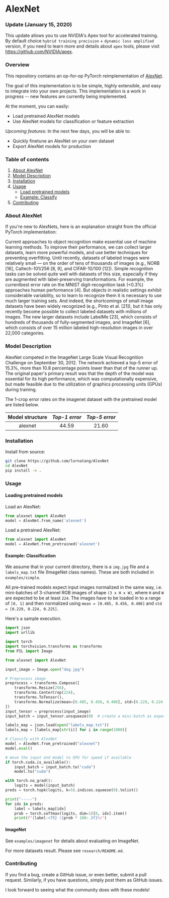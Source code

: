 # AlexNet

### Update (January 15, 2020)

This update allows you to use NVIDIA's Apex tool for accelerated training. By default choice `hybrid training precision` + `dynamic loss amplified` version, if you need to learn more and details about `apex` tools, please visit https://github.com/NVIDIA/apex.

### Overview
This repository contains an op-for-op PyTorch reimplementation of [AlexNet](http://papers.nips.cc/paper/4824-imagenet-classification-with-deep-convolutional-neural-networks.pdf).

The goal of this implementation is to be simple, highly extensible, and easy to integrate into your own projects. This implementation is a work in progress -- new features are currently being implemented.  

At the moment, you can easily:  
 * Load pretrained AlexNet models 
 * Use AlexNet models for classification or feature extraction 

_Upcoming features_: In the next few days, you will be able to:
 * Quickly finetune an AlexNet on your own dataset
 * Export AlexNet models for production
 
### Table of contents
1. [About AlexNet](#about-alexnet)
2. [Model Description](#model-description)
3. [Installation](#installation)
4. [Usage](#usage)
    * [Load pretrained models](#loading-pretrained-models)
    * [Example: Classify](#example-classification)
5. [Contributing](#contributing) 

### About AlexNet

If you're new to AlexNets, here is an explanation straight from the official PyTorch implementation: 

Current approaches to object recognition make essential use of machine learning methods. To improve their performance, we can collect larger datasets, learn more powerful models, and use better techniques for preventing overfitting. Until recently, datasets of labeled images were relatively
small — on the order of tens of thousands of images (e.g., NORB [16], Caltech-101/256 [8, 9], and
CIFAR-10/100 [12]). Simple recognition tasks can be solved quite well with datasets of this size,
especially if they are augmented with label-preserving transformations. For example, the currentbest error rate on the MNIST digit-recognition task (<0.3%) approaches human performance [4].
But objects in realistic settings exhibit considerable variability, so to learn to recognize them it is
necessary to use much larger training sets. And indeed, the shortcomings of small image datasets
have been widely recognized (e.g., Pinto et al. [21]), but it has only recently become possible to collect labeled datasets with millions of images. The new larger datasets include LabelMe [23], which
consists of hundreds of thousands of fully-segmented images, and ImageNet [6], which consists of
over 15 million labeled high-resolution images in over 22,000 categories. 

### Model Description

AlexNet competed in the ImageNet Large Scale Visual Recognition Challenge on September 30, 2012. The network achieved a top-5 error of 15.3%, more than 10.8 percentage points lower than that of the runner up. The original paper's primary result was that the depth of the model was essential for its high performance, which was computationally expensive, but made feasible due to the utilization of graphics processing units (GPUs) during training.

The 1-crop error rates on the imagenet dataset with the pretrained model are listed below.

|Model structure|*Top-1 error*|*Top-5 error*|
|:-------------:|:-----------:|:-----------:|
|    alexnet    |    44.59    |    21.60    |

### Installation

Install from source:
```bash
git clone https://github.com/lornatang/AlexNet
cd AlexNet
pip install -e .
``` 

### Usage

#### Loading pretrained models

Load an AlexNet:  
```python
from alexnet import AlexNet
model = AlexNet.from_name('alexnet')
```

Load a pretrained AlexNet: 
```python
from alexnet import AlexNet
model = AlexNet.from_pretrained('alexnet')
```

#### Example: Classification

We assume that in your current directory, there is a `img.jpg` file and a `labels_map.txt` file (ImageNet class names). These are both included in `examples/simple`. 

All pre-trained models expect input images normalized in the same way,
i.e. mini-batches of 3-channel RGB images of shape `(3 x H x W)`, where `H` and `W` are expected to be at least `224`.
The images have to be loaded in to a range of `[0, 1]` and then normalized using `mean = [0.485, 0.456, 0.406]`
and `std = [0.229, 0.224, 0.225]`.

Here's a sample execution.

```python
import json
import urllib

import torch
import torchvision.transforms as transforms
from PIL import Image

from alexnet import AlexNet

input_image = Image.open("dog.jpg")

# Preprocess image
preprocess = transforms.Compose([
    transforms.Resize(256),
    transforms.CenterCrop(224),
    transforms.ToTensor(),
    transforms.Normalize(mean=[0.485, 0.456, 0.406], std=[0.229, 0.224, 0.225]),
])
input_tensor = preprocess(input_image)
input_batch = input_tensor.unsqueeze(0)  # create a mini-batch as expected by the model

labels_map = json.load(open("labels_map.txt"))
labels_map = [labels_map[str(i)] for i in range(1000)]

# Classify with AlexNet
model = AlexNet.from_pretrained("alexnet")
model.eval()

# move the input and model to GPU for speed if available
if torch.cuda.is_available():
    input_batch = input_batch.to("cuda")
    model.to("cuda")

with torch.no_grad():
    logits = model(input_batch)
preds = torch.topk(logits, k=5).indices.squeeze(0).tolist()

print("-----")
for idx in preds:
    label = labels_map[idx]
    prob = torch.softmax(logits, dim=1)[0, idx].item()
    print(f"{label:<75} ({prob * 100:.2f}%)")
```

#### ImageNet

See `examples/imagenet` for details about evaluating on ImageNet.

For more datasets result. Please see `research/README.md`.

### Contributing

If you find a bug, create a GitHub issue, or even better, submit a pull request. Similarly, if you have questions, simply post them as GitHub issues.   

I look forward to seeing what the community does with these models! 